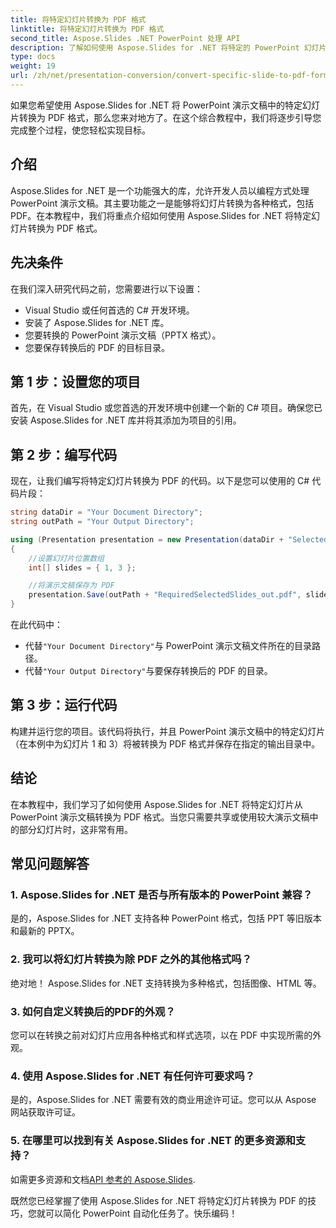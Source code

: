 ```yaml
---
title: 将特定幻灯片转换为 PDF 格式
linktitle: 将特定幻灯片转换为 PDF 格式
second_title: Aspose.Slides .NET PowerPoint 处理 API
description: 了解如何使用 Aspose.Slides for .NET 将特定的 PowerPoint 幻灯片转换为 PDF 格式。带有代码示例的分步指南。
type: docs
weight: 19
url: /zh/net/presentation-conversion/convert-specific-slide-to-pdf-format/
---
```



如果您希望使用 Aspose.Slides for .NET 将 PowerPoint 演示文稿中的特定幻灯片转换为 PDF 格式，那么您来对地方了。在这个综合教程中，我们将逐步引导您完成整个过程，使您轻松实现目标。

## 介绍

Aspose.Slides for .NET 是一个功能强大的库，允许开发人员以编程方式处理 PowerPoint 演示文稿。其主要功能之一是能够将幻灯片转换为各种格式，包括 PDF。在本教程中，我们将重点介绍如何使用 Aspose.Slides for .NET 将特定幻灯片转换为 PDF 格式。

## 先决条件

在我们深入研究代码之前，您需要进行以下设置：

- Visual Studio 或任何首选的 C# 开发环境。
- 安装了 Aspose.Slides for .NET 库。
- 您要转换的 PowerPoint 演示文稿（PPTX 格式）。
- 您要保存转换后的 PDF 的目标目录。

## 第 1 步：设置您的项目

首先，在 Visual Studio 或您首选的开发环境中创建一个新的 C# 项目。确保您已安装 Aspose.Slides for .NET 库并将其添加为项目的引用。

## 第 2 步：编写代码

现在，让我们编写将特定幻灯片转换为 PDF 的代码。以下是您可以使用的 C# 代码片段：

```csharp
string dataDir = "Your Document Directory";
string outPath = "Your Output Directory";

using (Presentation presentation = new Presentation(dataDir + "SelectedSlides.pptx"))
{
    //设置幻灯片位置数组
    int[] slides = { 1, 3 };

    //将演示文稿保存为 PDF
    presentation.Save(outPath + "RequiredSelectedSlides_out.pdf", slides, SaveFormat.Pdf);
}
```

在此代码中：

- 代替`"Your Document Directory"`与 PowerPoint 演示文稿文件所在的目录路径。
- 代替`"Your Output Directory"`与要保存转换后的 PDF 的目录。

## 第 3 步：运行代码

构建并运行您的项目。该代码将执行，并且 PowerPoint 演示文稿中的特定幻灯片（在本例中为幻灯片 1 和 3）将被转换为 PDF 格式并保存在指定的输出目录中。

## 结论

在本教程中，我们学习了如何使用 Aspose.Slides for .NET 将特定幻灯片从 PowerPoint 演示文稿转换为 PDF 格式。当您只需要共享或使用较大演示文稿中的部分幻灯片时，这非常有用。

## 常见问题解答

### 1. Aspose.Slides for .NET 是否与所有版本的 PowerPoint 兼容？

是的，Aspose.Slides for .NET 支持各种 PowerPoint 格式，包括 PPT 等旧版本和最新的 PPTX。

### 2. 我可以将幻灯片转换为除 PDF 之外的其他格式吗？

绝对地！ Aspose.Slides for .NET 支持转换为多种格式，包括图像、HTML 等。

### 3. 如何自定义转换后的PDF的外观？

您可以在转换之前对幻灯片应用各种格式和样式选项，以在 PDF 中实现所需的外观。

### 4. 使用 Aspose.Slides for .NET 有任何许可要求吗？

是的，Aspose.Slides for .NET 需要有效的商业用途许可证。您可以从 Aspose 网站获取许可证。

### 5. 在哪里可以找到有关 Aspose.Slides for .NET 的更多资源和支持？

如需更多资源和文档[API 参考的 Aspose.Slides](https://reference.aspose.com/slides/net/).

既然您已经掌握了使用 Aspose.Slides for .NET 将特定幻灯片转换为 PDF 的技巧，您就可以简化 PowerPoint 自动化任务了。快乐编码！